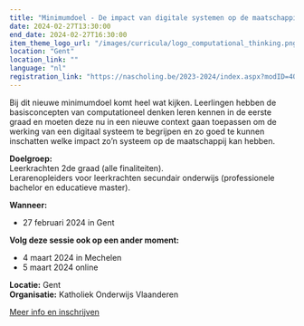 ```yaml
---
title: "Minimumdoel - De impact van digitale systemen op de maatschappij"
date: 2024-02-27T13:30:00
end_date: 2024-02-27T16:30:00
item_theme_logo_url: "/images/curricula/logo_computational_thinking.png"
location: "Gent"
location_link: ""
language: "nl"
registration_link: "https://nascholing.be/2023-2024/index.aspx?modID=4056689"
---
```

Bij dit nieuwe minimumdoel komt heel wat kijken. Leerlingen hebben de basisconcepten van computationeel denken leren kennen in de eerste graad en moeten deze nu in een nieuwe context 
gaan toepassen om de werking van een digitaal systeem te begrijpen en zo goed te kunnen inschatten welke impact zo’n systeem op de maatschappij kan hebben.

**Doelgroep:**<br>
Leerkrachten 2de graad (alle finaliteiten).<br>
Lerarenopleiders voor leerkrachten secundair onderwijs (professionele bachelor en educatieve master).

**Wanneer:** <br>
- 27 februari 2024 in Gent

**Volg deze sessie ook op een ander moment:**
- 4 maart 2024 in Mechelen
- 5 maart 2024 online

**Locatie:** Gent<br>
**Organisatie:** Katholiek Onderwijs Vlaanderen

[Meer info en inschrijven](https://nascholing.be/2023-2024/index.aspx?modID=4056689)
